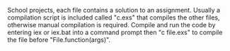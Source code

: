 School projects, each file contains a solution to an assignment. 
Usually a compilation script is included called "c.exs" that compiles the other files, otherwise manual compilation is required.
Compile and run the code by entering iex or iex.bat into a command prompt then "c file.exs" to compile the file before "File.function(args)".
